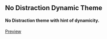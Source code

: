 ## No Distraction Dynamic Theme
#### No Distraction theme with hint of dynamicity.

[Preview](../assets/standardnotes.png?raw=true)
